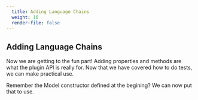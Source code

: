 ```yaml
---
  title: Adding Language Chains
  weight: 10
  render-file: false
---
```


## Adding Language Chains

Now we are getting to the fun part! Adding properties and methods
are what the plugin API is really for. Now that we have covered 
how to do tests, we can make practical use.

Remember the Model constructor defined at the begining? We can now
put that to use.


